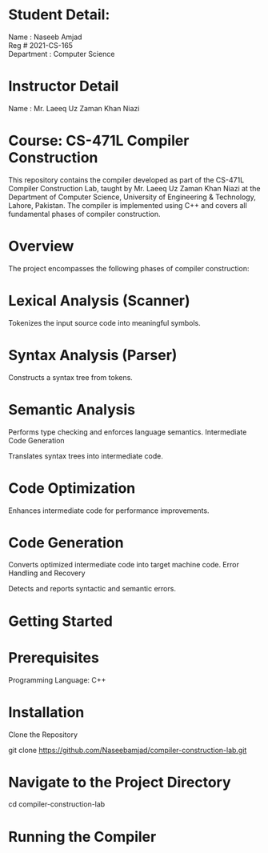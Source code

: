 # Student Detail:

Name : Naseeb Amjad\
Reg # 2021-CS-165\
Department : Computer Science

# Instructor Detail
Name : Mr. Laeeq Uz Zaman Khan Niazi

# Course: CS-471L Compiler Construction
This repository contains the compiler developed as part of the CS-471L Compiler Construction Lab, taught by Mr. Laeeq Uz Zaman Khan Niazi at the Department of Computer Science, University of Engineering & Technology, Lahore, Pakistan. The compiler is implemented using C++ and covers all fundamental phases of compiler construction.

# Overview
The project encompasses the following phases of compiler construction:

# Lexical Analysis (Scanner)

Tokenizes the input source code into meaningful symbols.
# Syntax Analysis (Parser)

Constructs a syntax tree from tokens.
# Semantic Analysis

Performs type checking and enforces language semantics.
Intermediate Code Generation

Translates syntax trees into intermediate code.
# Code Optimization

Enhances intermediate code for performance improvements.
# Code Generation

Converts optimized intermediate code into target machine code.
Error Handling and Recovery

Detects and reports syntactic and semantic errors.
# Getting Started

# Prerequisites
Programming Language: C++

# Installation
Clone the Repository

git clone https://github.com/Naseebamjad/compiler-construction-lab.git
# Navigate to the Project Directory

cd compiler-construction-lab

# Running the Compiler
